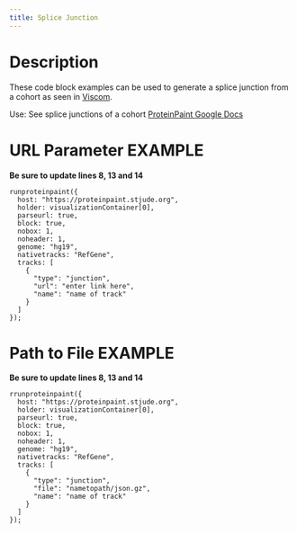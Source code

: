 ```yaml
---
title: Splice Junction
---
```


# Description 

These code block examples can be used to generate a splice junction from a cohort as seen in [Viscom](https://viz.stjude.cloud/zhou-lab/visualization/genomepaint-splice-junction-of-a-cohort-example~109).

Use: See splice junctions of a cohort
[ProteinPaint Google Docs](https://docs.google.com/document/d/1e0JVdcf1yQDZst3j77Xeoj_hDN72B6XZ1bo_cAd2rss/edit#heading=h.s58v64uwsl45)


# URL Parameter EXAMPLE

**Be sure to update lines 8, 13 and 14** 
```JS
runproteinpaint({
  host: "https://proteinpaint.stjude.org",
  holder: visualizationContainer[0],
  parseurl: true,
  block: true,
  nobox: 1,
  noheader: 1,
  genome: "hg19",
  nativetracks: "RefGene",
  tracks: [
    {
      "type": "junction",
      "url": "enter link here",
      "name": "name of track"
    }
  ]
});
```

# Path to File EXAMPLE

**Be sure to update lines 8, 13 and 14** 
```JS
rrunproteinpaint({
  host: "https://proteinpaint.stjude.org",
  holder: visualizationContainer[0],
  parseurl: true,
  block: true,
  nobox: 1,
  noheader: 1,
  genome: "hg19",
  nativetracks: "RefGene",
  tracks: [
    {
      "type": "junction",
      "file": "nametopath/json.gz",
      "name": "name of track"
    }
  ]
});
```

